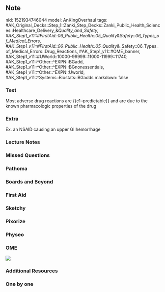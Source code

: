 ## Note
nid: 1521934746044
model: AnKingOverhaul
tags: #AK_Original_Decks::Step_1::Zanki_Step_Decks::Zanki_Public_Health_Sciences::Healthcare_Delivery_&_Quality_and_Safety, #AK_Step1_v11::#FirstAid::06_Public_Health::05_Quality_&_Safety::06_Types_of_Medical_Errors, #AK_Step1_v11::#FirstAid::06_Public_Health::05_Quality_&_Safety::06_Types_of_Medical_Errors::Drug_Reactions, #AK_Step1_v11::#OME_banner, #AK_Step1_v11::#UWorld::10000-99999::11000-11999::11740, #AK_Step1_v11::^Other::^EXPN::BGadd, #AK_Step1_v11::^Other::^EXPN::BGnonessentials, #AK_Step1_v11::^Other::^EXPN::Uworld, #AK_Step1_v11::^Systems::Biostats::BGadds
markdown: false

### Text
Most adverse drug reactions are {{c1::predictable}} and are due to the known pharmacologic properties of the drug

### Extra
Ex. an NSAID causing an upper GI hemorrhage

### Lecture Notes


### Missed Questions


### Pathoma


### Boards and Beyond


### First Aid


### Sketchy


### Pixorize


### Physeo


### OME
<div class="ome-widget">
  <a href="https://onlinemeded.org?ref=anki"><img src=
  "_OME_AnkiFlashcards_General_7.png"></a>
</div>

### Additional Resources


### One by one

